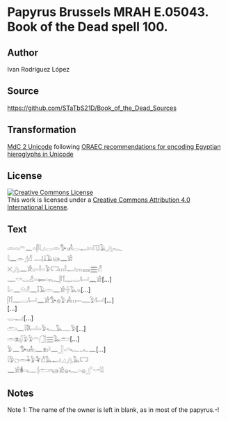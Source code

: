 # Papyrus Brussels MRAH E.05043. Book of the Dead spell 100.

## Author 

Ivan Rodríguez López

## Source 

https://github.com/STaTbS21D/Book_of_the_Dead_Sources

## Transformation 

[MdC 2 Unicode](https://statbs21d.github.io/mdc2unicode.html) following [ORAEC recommendations for encoding Egyptian hieroglyphs in Unicode](https://github.com/oraec/recommendations-encoding-hieroglyphs)

## License 

<a rel="license" href="http://creativecommons.org/licenses/by/4.0/"><img alt="Creative Commons License" style="border-width:0" src="https://i.creativecommons.org/l/by/4.0/88x31.png" /></a><br />This work is licensed under a <a rel="license" href="http://creativecommons.org/licenses/by/4.0/">Creative Commons Attribution 4.0 International License</a>.

## Text 

<hiero><rubrum>𓏛𓏏𓏤𓍼𓈖𓏏𓋴𓇋𓈎𓂋𓏛𓅜𓏤𓀻𓂋𓂝𓏏𓉔𓄿𓂻𓆑</rubrum><br>
𓇋𓈖𓁹𓊨𓀭    𓐙𓊤𓍑𓄿𓊞𓈖𓀀<br>
𓏴𓂻𓈖𓀀𓊪𓏏𓎛𓏏𓅱𓉐𓏥𓎛𓂝𓊪𓏭𓈘𓈗𓀭<br>
𓊃𓎡𓂋𓀭𓏏𓍃𓏏𓏤𓆑𓋴𓄊𓊃𓂋𓂡𓈖𓀀[...]<br>
𓇋𓏏𓈖𓇳𓀭𓈖𓄥𓄿𓏛𓈖𓀀𓏶𓅓𓏭[...]<br>
𓋴𓄊𓊃𓂋𓂡𓈖𓀀𓅜𓐍𓅱𓀻𓏥𓋭𓊃𓅱𓂡[...]<br>
[...]<br>
𓂋𓂝[...]<br>
𓂧𓈖𓇋𓌟𓂡𓏏𓅱𓆑𓅓𓊃𓅱[...]<br>
<rubrum>𓏛𓁷𓏤𓆄𓅱𓅱𓍼𓃂𓈗𓅓𓂧</rubrum>[...]<br>
<rubrum>𓅱𓈖𓅜𓏤𓀻𓊪𓈖𓁷𓏤𓍲𓈖𓃀𓏏𓄹𓆑𓂜𓈖</rubrum>[...]<br>
<rubrum>𓇋𓅱𓐎𓏛𓇓𓅱𓅝𓀭𓅓𓂝𓈎𓂻𓅓𓉐</rubrum><br>
<rubrum>𓈖𓀀𓎬𓏏𓏤𓊃𓐪𓂧𓏌𓊞𓀀𓐍𓆑𓏏𓐍𓂾𓎡𓇋𓇋</rubrum><br></hiero>

## Notes 

Note  1: The name of the owner is left in blank, as in most of the papyrus.-!